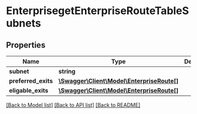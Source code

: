 # EnterprisegetEnterpriseRouteTableSubnets

## Properties
Name | Type | Description | Notes
------------ | ------------- | ------------- | -------------
**subnet** | **string** |  | [optional] 
**preferred_exits** | [**\Swagger\Client\Model\EnterpriseRoute[]**](EnterpriseRoute.md) |  | [optional] 
**eligable_exits** | [**\Swagger\Client\Model\EnterpriseRoute[]**](EnterpriseRoute.md) |  | [optional] 

[[Back to Model list]](../README.md#documentation-for-models) [[Back to API list]](../README.md#documentation-for-api-endpoints) [[Back to README]](../README.md)


